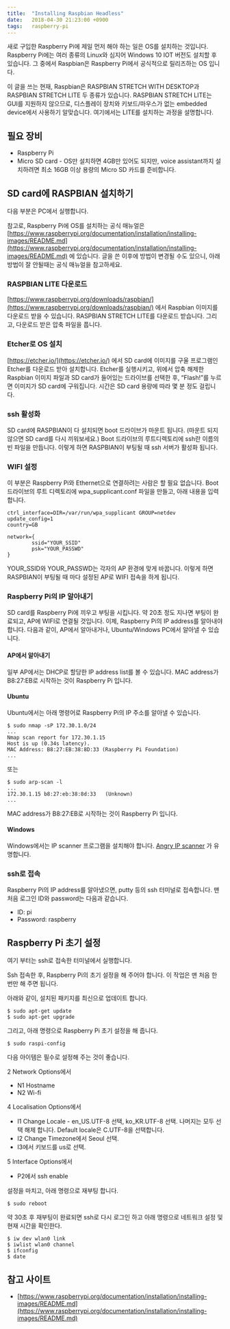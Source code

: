 ```yaml
---
title:  "Installing Raspbian Headless"
date:   2018-04-30 21:23:00 +0900
tags:   raspberry-pi
---
```


새로 구입한 Raspberry Pi에 제일 먼저 해야 하는 일은 OS를 설치하는 것입니다. Raspberry Pi에는 여러 종류의 Linux와 심지어 Windows 10 IOT 버전도 설치할 후 있습니다. 그 중에서 Raspbian은 Raspberry Pi에서 공식적으로 릴리즈하는 OS 입니다.

이 글을 쓰는 현재, Raspbian은 RASPBIAN STRETCH WITH DESKTOP과 RASPBIAN STRETCH LITE 두 종류가 있습니다. RASPBIAN STRETCH LITE는 GUI를 지원하지 않으므로, 디스플레이 장치와 키보드/마우스가 없는 embedded device에서 사용하기 알맞습니다. 여기에서는 LITE를 설치하는 과정을 설명합니다.

## 필요 장비
* Raspberry Pi
* Micro SD card - OS만 설치하면 4GB만 있어도 되지만, voice assistant까지 설치하려면 최소 16GB 이상 용량의 Micro SD 카드를 준비합니다.

## SD card에 RASPBIAN 설치하기

다음 부분은 PC에서 실행합니다.

참고로, Raspberry Pi에 OS를 설치하는 공식 매뉴얼은 [https://www.raspberrypi.org/documentation/installation/installing-images/README.md](https://www.raspberrypi.org/documentation/installation/installing-images/README.md) 에 있습니다. 글을 쓴 이후에 방법이 변경될 수도 있으니, 아래 방법이 잘 안될때는 공식 매뉴얼을 참고하세요.

### RASPBIAN LITE 다운로드
[https://www.raspberrypi.org/downloads/raspbian/](https://www.raspberrypi.org/downloads/raspbian/) 에서 Raspbian 이미지를 다운로드 받을 수 있습니다. RASPBIAN STRETCH LITE를 다운로드 받습니다. 그리고, 다운로드 받은 압축 파일을 풉니다.

### Etcher로 OS 설치
[https://etcher.io/](https://etcher.io/) 에서 SD card에 이미지를 구울 프로그램인 Etcher를 다운로드 받아 설치합니다. Etcher를 실행시키고, 위에서 압축 해제한 Raspbian 이미지 파일과 SD card가 들어있는 드라이브를 선택한 후, “Flash!”를 누르면 이미지가 SD card에 구워집니다. 시간은 SD card 용량에 따라 몇 분 정도 걸립니다.

### ssh 활성화

SD card에 RASPBIAN이 다 설치되면 boot 드라이브가 마운트 됩니다. (마운트 되지 않으면 SD card를 다시 끼워보세요.)
Boot 드라이브의 루트디렉토리에 ssh란 이름의 빈 파일을 만듭니다. 이렇게 하면 RASPBIAN이 부팅될 때 ssh 서버가 활성화 됩니다.

### WIFI 설정

이 부분은 Raspberry Pi와 Ethernet으로 연결하려는 사람은 할 필요 없습니다.
Boot 드라이브의 루트 디렉토리에 wpa_supplicant.conf 파일을 만들고, 아래 내용을 입력합니다.
```
ctrl_interface=DIR=/var/run/wpa_supplicant GROUP=netdev
update_config=1
country=GB

network={
        ssid="YOUR_SSID"
        psk="YOUR_PASSWD"
}
```
YOUR_SSID와 YOUR_PASSWD는 각자의 AP 환경에 맞게 바꿉니다.
이렇게 하면 RASPBIAN이 부팅될 때 마다 설정된 AP로 WIFI 접속을 하게 됩니다.

### Raspberry Pi의 IP 알아내기

SD card를 Raspberry Pi에 끼우고 부팅을 시킵니다. 약 20초 정도 지나면 부팅이 완료되고, AP에 WIFI로 연결될 것입니다. 이제, Raspberry Pi의 IP address를 알아내야 합니다. 다음과 같이, AP에서 알아내거나, Ubuntu/Windows PC에서 알아낼 수 있습니다.

#### AP에서 알아내기

일부 AP에서는 DHCP로 할당한 IP address list를 볼 수 있습니다. MAC address가 B8:27:EB로 시작하는 것이 Raspberry Pi 입니다.

#### Ubuntu

Ubuntu에서는 아래 명령어로 Raspberry Pi의 IP 주소를 알아낼 수 있습니다.
```
$ sudo nmap -sP 172.30.1.0/24
...
Nmap scan report for 172.30.1.15
Host is up (0.34s latency).
MAC Address: B8:27:EB:38:8D:33 (Raspberry Pi Foundation)
...
```
또는
```
$ sudo arp-scan -l
...
172.30.1.15	b8:27:eb:38:8d:33	(Unknown)
...
```
MAC address가 B8:27:EB로 시작하는 것이 Raspberry Pi 입니다.

#### Windows

Windows에서는 IP scanner 프로그램을 설치해야 합니다. [Angry IP scanner](https://sourceforge.net/projects/ipscan/) 가 유명합니다.

### ssh로 접속

Raspberry Pi의 IP address를 알아냈으면, putty 등의 ssh 터미널로 접속합니다.
맨 처음 로그인 ID와 password는 다음과 같습니다.
* ID: pi
* Password: raspberry

## Raspberry Pi 초기 설정

여기 부터는 ssh로 접속한 터미널에서 실행합니다.

Ssh 접속한 후, Raspberry Pi의 초기 설정을 해 주어야 합니다. 이 작업은 맨 처음 한 번만 해 주면 됩니다.

아래와 같이, 설치된 패키지를 최신으로 업데이트 합니다.
```
$ sudo apt-get update
$ sudo apt-get upgrade
```

그리고, 아래 명령으로 Raspberry Pi 초기 설정을 해 줍니다.

```
$ sudo raspi-config
```

다음 아이템은 필수로 설정해 주는 것이 좋습니다.

2 Network Options에서
* N1 Hostname
* N2 Wi-fi

4 Localisation Options에서
* I1 Change Locale - en_US.UTF-8 선택, ko_KR.UTF-8 선택. 나머지는 모두 선택 해제 합니다. Default locale은 C.UTF-8을 선택합니다.
* I2 Change Timezone에서 Seoul 선택.
* I3에서 키보드를 us로 선택.

5 Interface Options에서
* P2에서 ssh enable

설정을 마치고, 아래 명령으로 재부팅 합니다.
```
$ sudo reboot
```
약 30초 후 재부팅이 완료되면 ssh로 다시 로그인 하고 아래 명령으로 네트워크 설정 및 현재 시간을 확인한다.

```
$ iw dev wlan0 link
$ iwlist wlan0 channel
$ ifconfig
$ date
```

## 참고 사이트

* [https://www.raspberrypi.org/documentation/installation/installing-images/README.md](https://www.raspberrypi.org/documentation/installation/installing-images/README.md)
